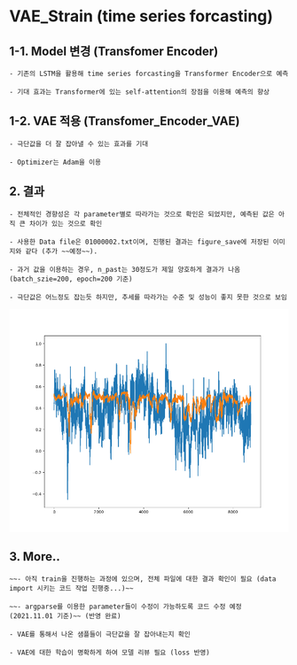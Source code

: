 # VAE_Strain (time series forcasting)

## 1-1. Model 변경 (Transfomer Encoder)

    - 기존의 LSTM을 활용해 time series forcasting을 Transformer Encoder으로 예측
    
    - 기대 효과는 Transformer에 있는 self-attention의 장점을 이용해 예측의 향상

## 1-2. VAE 적용 (Transfomer_Encoder_VAE)

    - 극단값을 더 잘 잡아낼 수 있는 효과를 기대

    - Optimizer는 Adam을 이용

## 2. 결과
    
    - 전체적인 경향성은 각 parameter별로 따라가는 것으로 확인은 되었지만, 예측된 값은 아직 큰 차이가 있는 것으로 확인

    - 사용한 Data file은 01000002.txt이며, 진행된 결과는 figure_save에 저장된 이미지와 같다 (추가 ~~예정~~).

    - 과거 값을 이용하는 경우, n_past는 30정도가 제일 양호하게 결과가 나옴 (batch_szie=200, epoch=200 기준)

    - 극단값은 어느정도 잡는듯 하지만, 추세를 따라가는 수준 및 성능이 좋지 못한 것으로 보임

![figure_epoch201_past30_batch200.png](./figure_save/figure_epoch201_past30_batch200.png)
    
## 3. More..

    ~~- 아직 train을 진행하는 과정에 있으며, 전체 파일에 대한 결과 확인이 필요 (data import 시키는 코드 작업 진행중...)~~

    ~~- argparse를 이용한 parameter들이 수정이 가능하도록 코드 수정 예정 (2021.11.01 기준)~~ (반영 완료)

    - VAE를 통해서 나온 샘플들이 극단값을 잘 잡아내는지 확인

    - VAE에 대한 학습이 명확하게 하여 모델 리뷰 필요 (loss 반영)


